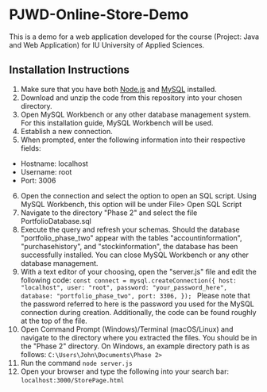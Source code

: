 # PJWD-Online-Store-Demo
This is a demo for a web application developed for the course (Project: Java and Web Application) for IU University of Applied Sciences.


## Installation Instructions
1. Make sure that you have both [Node.js](https://nodejs.org/en/download) and [MySQL](https://dev.mysql.com/downloads/installer/) installed. 
2. Download and unzip the code from this repository into your chosen directory.
3. Open MySQL Workbench or any other database management system. For this installation guide, MySQL Workbench will be used.
4. Establish a new connection.
5. When prompted, enter the following information into their respective fields:
  - Hostname: localhost
  - Username: root
  - Port: 3006
6. Open the connection and select the option to open an SQL script. Using MySQL Workbench, this option will be under File> Open SQL Script
7. Navigate to the directory "Phase 2" and select the file PortfolioDatabase.sql
8. Execute the query and refresh your schemas. Should the database "portfolio_phase_two" appear with the tables "accountinformation", "purchasehistory", and "stockinformation", the database has been successfully installed. You can close MySQL Workbench or any other database management.
9. With a text editor of your choosing, open the "server.js" file and edit the following code:
`const connect = mysql.createConnection({
    host: "localhost",
    user: "root",
    password: "your_password_here",
    database: "portfolio_phase_two",
    port: 3306,
});
`
Please note that the password referred to here is the password you used for the MySQL connection during creation. Additionally, the code can be found roughly at the top of the file.
10. Open Command Prompt (Windows)/Terminal (macOS/Linux) and navigate to the directory where you extracted the files. You should be in the "Phase 2" directory. On Windows, an example directory path is as follows:
`C:\Users\John\Documents\Phase 2>`
11. Run the command `node server.js`
12. Open your browser and type the following into your search bar: `localhost:3000/StorePage.html`
